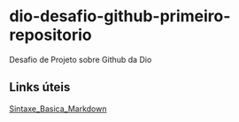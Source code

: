 # dio-desafio-github-primeiro-repositorio
Desafio de Projeto sobre Github da Dio


## Links úteis
[Sintaxe_Basica_Markdown]()

